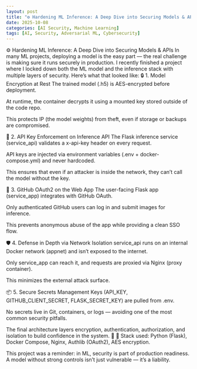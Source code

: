 ```yaml
---
layout: post
title: "⚙️ Hardening ML Inference: A Deep Dive into Securing Models & APIs"
date: 2025-10-08
categories: [AI Security, Machine Learning]
tags: [AI, Security, Adversarial ML, Cybersecurity]
---
```


⚙️ Hardening ML Inference: A Deep Dive into Securing Models & APIs
In many ML projects, deploying a model is the easy part — the real challenge is making sure it runs securely in production. I recently finished a project where I locked down both the ML model and the inference stack with multiple layers of security.
Here’s what that looked like:
🔒 1. Model Encryption at Rest
The trained model (.h5) is AES-encrypted before deployment.


At runtime, the container decrypts it using a mounted key stored outside of the code repo.


This protects IP (the model weights) from theft, even if storage or backups are compromised.


🔑 2. API Key Enforcement on Inference API
The Flask inference service (service_api) validates a x-api-key header on every request.


API keys are injected via environment variables (.env + docker-compose.yml) and never hardcoded.


This ensures that even if an attacker is inside the network, they can’t call the model without the key.


👤 3. GitHub OAuth2 on the Web App
The user-facing Flask app (service_app) integrates with GitHub OAuth.


Only authenticated GitHub users can log in and submit images for inference.


This prevents anonymous abuse of the app while providing a clean SSO flow.


🛡️ 4. Defense in Depth via Network Isolation
service_api runs on an internal Docker network (appnet) and isn’t exposed to the internet.


Only service_app can reach it, and requests are proxied via Nginx (proxy container).


This minimizes the external attack surface.


📦 5. Secure Secrets Management
Keys (API_KEY, GITHUB_CLIENT_SECRET, FLASK_SECRET_KEY) are pulled from .env.


No secrets live in Git, containers, or logs — avoiding one of the most common security pitfalls.


The final architecture layers encryption, authentication, authorization, and isolation to build confidence in the system. 🚀
🔧 Stack used: Python (Flask), Docker Compose, Nginx, Authlib (OAuth2), AES encryption.

This project was a reminder: in ML, security is part of production readiness. A model without strong controls isn’t just vulnerable — it’s a liability.

